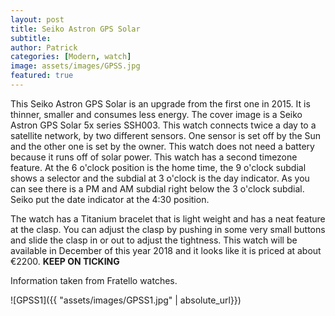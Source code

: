 ```yaml
---
layout: post
title: Seiko Astron GPS Solar
subtitle:
author: Patrick
categories: [Modern, watch]
image: assets/images/GPSS.jpg
featured: true
---
```


This Seiko Astron GPS Solar is an upgrade from the first one in 2015. It is thinner, smaller and consumes less energy. The cover image is a Seiko Astron GPS Solar 5x series SSH003. This watch connects twice a day to a satellite network, by two different sensors. One sensor is set off by the Sun and the other one is set by the owner. This watch does not need a battery because it runs off of solar power. This watch has a second timezone feature. At the 6 o'clock position is the home time, the 9 o'clock subdial shows a selector and the subdial at 3 o'clock is the day indicator. As you can see there is a PM and AM subdial right below the 3 o'clock subdial. Seiko put the date indicator at the 4:30 position. 

The watch has a Titanium bracelet that is light weight and has a neat feature at the clasp. You can adjust the clasp by pushing in some very small buttons and slide the clasp in or out to adjust the tightness. This watch will be available in December of this year 2018 and it looks like it is priced at about €2200. **KEEP ON TICKING**

Information taken from Fratello watches. 

![GPSS1]({{ "assets/images/GPSS1.jpg" | absolute_url}})
